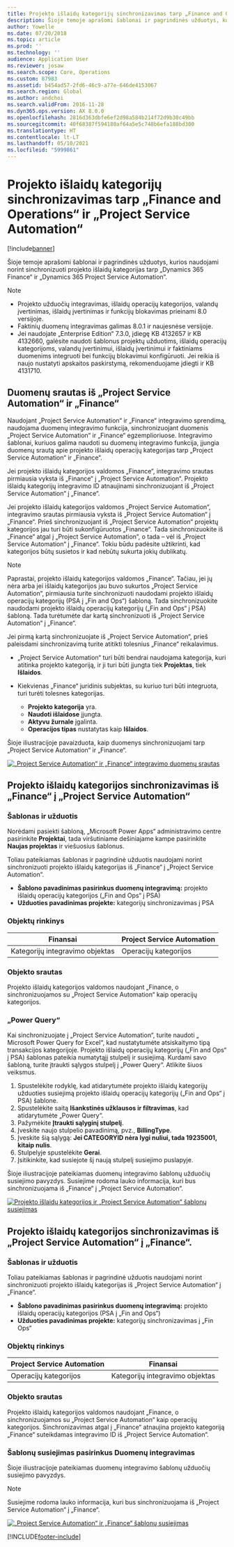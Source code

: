 ```yaml
---
title: Projekto išlaidų kategorijų sinchronizavimas tarp „Finance and Operations“ ir „Project Service Automation“
description: Šioje temoje aprašomi šablonai ir pagrindinės užduotys, kurios naudojami norint sinchronizuoti projekto išlaidų kategorijas tarp „Microsoft Dynamics 365 Finance“ ir „Dynamics 365 Project Service Automation“.
author: Yowelle
ms.date: 07/20/2018
ms.topic: article
ms.prod: ''
ms.technology: ''
audience: Application User
ms.reviewer: josaw
ms.search.scope: Core, Operations
ms.custom: 87983
ms.assetid: b454ad57-2fd6-46c9-a77e-646de4153067
ms.search.region: Global
ms.author: andchoi
ms.search.validFrom: 2016-11-28
ms.dyn365.ops.version: AX 8.0.0
ms.openlocfilehash: 2816d363dbfe6ef2d98a584b214f72d9b30c49bb
ms.sourcegitcommit: 40f68387f594180af64a5e5c748b6efa188bd300
ms.translationtype: HT
ms.contentlocale: lt-LT
ms.lasthandoff: 05/10/2021
ms.locfileid: "5999861"
---
```

# <a name="synchronize-project-expense-categories-between-finance-and-operations-and-project-service-automation"></a>Projekto išlaidų kategorijų sinchronizavimas tarp „Finance and Operations“ ir „Project Service Automation“

[!include[banner](../includes/banner.md)]

Šioje temoje aprašomi šablonai ir pagrindinės užduotys, kurios naudojami norint sinchronizuoti projekto išlaidų kategorijas tarp „Dynamics 365 Finance“ ir „Dynamics 365 Project Service Automation“.

> [!NOTE]
> - Projekto užduočių integravimas, išlaidų operacijų kategorijos, valandų įvertinimas, išlaidų įvertinimas ir funkcijų blokavimas prieinami 8.0 versijoje.
> - Faktinių duomenų integravimas galimas 8.0.1 ir naujesnėse versijoje.
> - Jei naudojate „Enterprise Edition“ 7.3.0, įdiegę KB 4132657 ir KB 4132660, galėsite naudoti šablonus projektų užduotims, išlaidų operacijų kategorijoms, valandų įvertinimui, išlaidų įvertinimui ir faktiniams duomenims integruoti bei funkcijų blokavimui konfigūruoti. Jei reikia iš naujo nustatyti apskaitos paskirstymą, rekomenduojame įdiegti ir KB 4131710.

## <a name="data-flow-for-project-service-automation-and-finance"></a>Duomenų srautas iš „Project Service Automation“ ir „Finance“

Naudojant „Project Service Automation“ ir „Finance“ integravimo sprendimą, naudojama duomenų integravimo funkcija, sinchronizuojant duomenis „Project Service Automation“ ir „Finance“ egzemplioriuose. Integravimo šablonai, kuriuos galima naudoti su duomenų integravimo funkcija, įjungia duomenų srautą apie projekto išlaidų operacijų kategorijas tarp „Project Service Automation“ ir „Finance“.

Jei projekto išlaidų kategorijos valdomos „Finance“, integravimo srautas pirmiausia vyksta iš „Finance“ į „Project Service Automation“. Projekto išlaidų kategorijų integravimo ID atnaujinami sinchronizuojant iš „Project Service Automation“ į „Finance“.

Jei projekto išlaidų kategorijos valdomos „Project Service Automation“, integravimo srautas pirmiausia vyksta iš „Project Service Automation“ į „Finance“. Prieš sinchronizuojant iš „Project Service Automation“ projektų kategorijos jau turi būti sukonfigūruotos „Finance“. Tada sinchronizuokite iš „Finance“ atgal į „Project Service Automation“, o tada – vėl iš „Project Service Automation“ į „Finance“. Tokiu būdu padėsite užtikrinti, kad kategorijos būtų susietos ir kad nebūtų sukurta jokių dublikatų.

> [!NOTE]
> Paprastai, projekto išlaidų kategorijos valdomos „Finance“. Tačiau, jei jų nėra arba jei išlaidų kategorijos jau buvo sukurtos „Project Service Automation“, pirmiausia turite sinchronizuoti naudodami projekto išlaidų operacijų kategorijų (PSA į „Fin and Ops“) šabloną. Tada sinchronizuokite naudodami projekto išlaidų operacijų kategorijų („Fin and Ops“ į PSA) šabloną. Tada turėtumėte dar kartą sinchronizuoti iš „Project Service Automation“ į „Finance“.
>
> Jei pirmą kartą sinchronizuojate iš „Project Service Automation“, prieš paleisdami sinchronizavimą turite atitikti tolesnius „Finance“ reikalavimus.
>
> - „Project Service Automation“ turi būti bendrai naudojama kategorija, kuri atitinka projekto kategoriją, ir ji turi būti įjungta tiek **Projektas**, tiek **Išlaidos**.
> - Kiekvienas „Finance“ juridinis subjektas, su kuriuo turi būti integruota, turi turėti tolesnes kategorijas.
>
>     - **Projekto kategorija** yra. 
>     - **Naudoti išlaidose** įjungta.
>     - **Aktyvu žurnale** įgalinta.
>     - **Operacijos tipas** nustatytas kaip **Išlaidos**.

Šioje iliustracijoje pavaizduota, kaip duomenys sinchronizuojami tarp „Project Service Automation“ ir „Finance“.

[![„Project Service Automation“ ir „Finance“ integravimo duomenų srautas](./media/ProjectExpenseCategoriesFlow.png)](./media/ProjectExpenseCategoriesFlow.png)

## <a name="project-expense-category-synchronization-from-finance-to-project-service-automation"></a>Projekto išlaidų kategorijos sinchronizavimas iš „Finance“ į „Project Service Automation“

### <a name="template-and-task"></a>Šablonas ir užduotis

Norėdami pasiekti šabloną, „Microsoft Power Apps“ administravimo centre pasirinkite **Projektai**, tada viršutiniame dešiniajame kampe pasirinkite **Naujas projektas** ir viešuosius šablonus.

Toliau pateikiamas šablonas ir pagrindinė užduotis naudojami norint sinchronizuoti projekto išlaidų kategorijas iš „Finance“ į „Project Service Automation“.

- **Šablono pavadinimas pasirinkus duomenų integravimą:** projekto išlaidų operacijų kategorijos („Fin and Ops“ į PSA)
- **Užduoties pavadinimas projekte:** kategorijų sinchronizavimas į PSA

### <a name="entity-set"></a>Objektų rinkinys

| Finansai                           | Project Service Automation |
|-----------------------------------|----------------------------|
| Kategorijų integravimo objektas | Operacijų kategorijos     |

### <a name="entity-flow"></a>Objekto srautas

Projekto išlaidų kategorijos valdomos naudojant „Finance, o sinchronizuojamos su „Project Service Automation“ kaip operacijų kategorijos.

### <a name="power-query"></a>„Power Query“

Kai sinchronizuojate į „Project Service Automation“, turite naudoti „ Microsoft Power Query for Excel“, kad nustatytumėte atsiskaitymo tipą transakcijos kategorijoje. Projekto išlaidų operacijų kategorijų („Fin and Ops“ į PSA) šablonas pateikia numatytąjį stulpelį ir susiejimą. Kurdami savo šabloną, turite įtraukti sąlygos stulpelį į „Power Query“. Atlikite šiuos veiksmus.

1. Spustelėkite rodyklę, kad atidarytumėte projekto išlaidų kategorijų užduoties susiejimą projekto išlaidų operacijų kategorijų („Fin and Ops“ į PSA) šablone.
2. Spustelėkite saitą **Išankstinės užklausos ir filtravimas**, kad atidarytumėte „Power Query“.
2. Pažymėkite **Įtraukti sąlyginį stulpelį**.
3. Įveskite naujo stulpelio pavadinimą, pvz., **BillingType**.
4. Įveskite šią sąlygą: **Jei CATEGORYID nėra lygi nuliui, tada 19235001, kitaip nulis**.
5. Stulpelyje spustelėkite **Gerai**.
6. Įsitikinkite, kad susiejote šį naują stulpelį susiejimo puslapyje.

Šioje iliustracijoje pateikiamas duomenų integravimo šablonų užduočių susiejimo pavyzdys. Susiejime rodoma lauko informacija, kuri bus sinchronizuojama iš „Finance“ į „Project Service Automation“.

[![Projekto išlaidų kategorijos ir „Project Service Automation“ šablonų susiejimas](./media/ProjectExpenseCategoriesToPSAMapping.jpg)](./media/ProjectExpenseCategoriesToPSAMapping.jpg)

## <a name="project-expense-category-synchronization-from-project-service-automation-to-finance"></a>Projekto išlaidų kategorijos sinchronizavimas iš „Project Service Automation“ į „Finance“.

### <a name="template-and-task"></a>Šablonas ir užduotis

Toliau pateikiamas šablonas ir pagrindinė užduotis naudojami norint sinchronizuoti projekto išlaidų kategorijas iš „Project Service Automation“ į „Finance“.

- **Šablono pavadinimas pasirinkus duomenų integravimą:** projekto išlaidų operacijų kategorijos (PSA į „Fin and Ops“)
- **Užduoties pavadinimas projekte:** kategorijų sinchronizavimas į „Fin Ops“

### <a name="entity-set"></a>Objektų rinkinys

| Project Service Automation | Finansai                           |
|----------------------------|-----------------------------------|
| Operacijų kategorijos     | Kategorijų integravimo objektas |

### <a name="entity-flow"></a>Objekto srautas

Projekto išlaidų kategorijos valdomos naudojant „Finance, o sinchronizuojamos su „Project Service Automation“ kaip operacijų kategorijos. Sinchronizavimas atgal į „Finance“ atnaujina projekto kategoriją „Finance“ suteikdamas integravimo ID iš „Project Service Automation“.

### <a name="template-mapping-in-data-integration"></a>Šablonų susiejimas pasirinkus Duomenų integravimas

Šioje iliustracijoje pateikiamas duomenų integravimo šablonų užduočių susiejimo pavyzdys.

> [!NOTE]
> Susiejime rodoma lauko informacija, kuri bus sinchronizuojama iš „Project Service Automation“ į „Finance“.

[![„Project Service Automation“ ir „Finance“ šablonų susiejimas](./media/ProjectExpenseCategoriesToFinOpsMapping.jpg)](./media/ProjectExpenseCategoriesToFinOpsMapping.jpg)


[!INCLUDE[footer-include](../includes/footer-banner.md)]